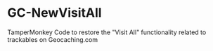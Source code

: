 # GC-NewVisitAll
TamperMonkey Code to restore the "Visit All" functionality related to trackables on Geocaching.com
